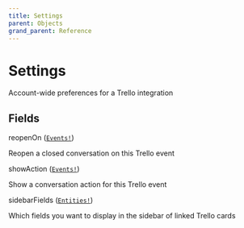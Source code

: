 ```yaml
---
title: Settings
parent: Objects
grand_parent: Reference
---
```


# Settings

Account-wide preferences for a Trello integration

## Fields

<div class="field-entry ">
  <span id="reopen_on" class="field-name anchored">reopenOn (<code><a href="/docs/reference/object/events">Events!</a></code>)</span>

  <div class="description-wrapper">
   <p>Reopen a closed conversation on this Trello event</p>

  </div>
</div>

<div class="field-entry ">
  <span id="show_action" class="field-name anchored">showAction (<code><a href="/docs/reference/object/events">Events!</a></code>)</span>

  <div class="description-wrapper">
   <p>Show a conversation action for this Trello event</p>

  </div>
</div>

<div class="field-entry ">
  <span id="sidebar_fields" class="field-name anchored">sidebarFields (<code><a href="/docs/reference/object/entities">Entities!</a></code>)</span>

  <div class="description-wrapper">
   <p>Which fields you want to display in the sidebar of linked Trello cards</p>

  </div>
</div>

